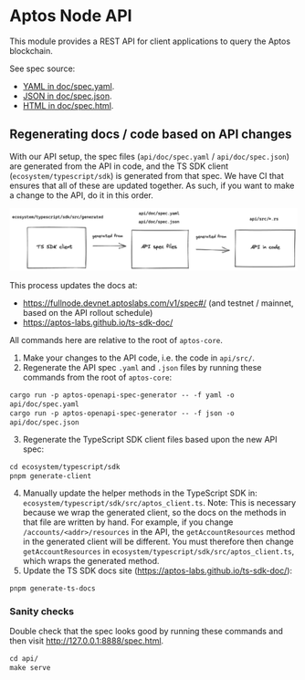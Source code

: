 # Aptos Node API

This module provides a REST API for client applications to query the Aptos blockchain.

See spec source:
- [YAML in doc/spec.yaml](doc/spec.yaml).
- [JSON in doc/spec.json](doc/spec.json).
- [HTML in doc/spec.html](doc/spec.html).

## Regenerating docs / code based on API changes
With our API setup, the spec files (`api/doc/spec.yaml` / `api/doc/spec.json`) are generated from the API in code, and the TS SDK client (`ecosystem/typescript/sdk`) is generated from that spec. We have CI that ensures that all of these are updated together. As such, if you want to make a change to the API, do it in this order.

![API + spec + TS SDK generation diagram](doc/api_spec_ts_sdk_diagram.png)

This process updates the docs at:
- https://fullnode.devnet.aptoslabs.com/v1/spec#/ (and testnet / mainnet, based on the API rollout schedule)
- https://aptos-labs.github.io/ts-sdk-doc/

All commands here are relative to the root of `aptos-core`.

1. Make your changes to the API code, i.e. the code in `api/src/`.
2. Regenerate the API spec `.yaml` and `.json` files by running these commands from the root of `aptos-core`:
```
cargo run -p aptos-openapi-spec-generator -- -f yaml -o api/doc/spec.yaml
cargo run -p aptos-openapi-spec-generator -- -f json -o api/doc/spec.json
```
3. Regenerate the TypeScript SDK client files based upon the new API spec:
```
cd ecosystem/typescript/sdk
pnpm generate-client
```
4. Manually update the helper methods in the TypeScript SDK in: `ecosystem/typescript/sdk/src/aptos_client.ts`. Note: This is necessary because we wrap the generated client, so the docs on the methods in that file are written by hand. For example, if you change `/accounts/<addr>/resources` in the API, the `getAccountResources` method in the generated client will be different. You must therefore then change `getAccountResources` in `ecosystem/typescript/sdk/src/aptos_client.ts`, which wraps the generated method.
5. Update the TS SDK docs site (https://aptos-labs.github.io/ts-sdk-doc/):
```
pnpm generate-ts-docs
```

### Sanity checks
Double check that the spec looks good by running these commands and then visit http://127.0.0.1:8888/spec.html.
```
cd api/
make serve
```


